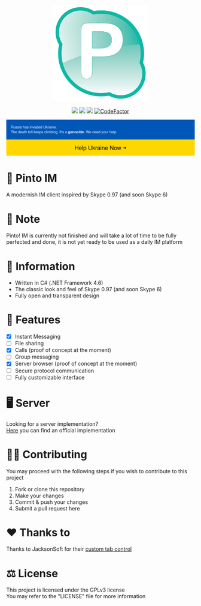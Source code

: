 <p align="center">
    <img src="Logo.png" width="256" height="256" />
</p>
<p align="center">
    <img src="https://img.shields.io/badge/.NET%20Framework-4.6-blue" />
    <img src="https://img.shields.io/badge/Instant-Messaging-brightgreen" />
    <img src="https://img.shields.io/badge/License-GPLv3-brightgreen" />
    <a href="https://www.codefactor.io/repository/github/pintoim/pinto/overview/main"><img src="https://www.codefactor.io/repository/github/pintoim/pinto/badge/main" alt="CodeFactor" /></a>
</p>

[![Stand With Ukraine](https://raw.githubusercontent.com/vshymanskyy/StandWithUkraine/main/banner2-direct.svg)](https://stand-with-ukraine.pp.ua)

# 💬 Pinto IM
A modernish IM client inspired by Skype 0.97 (and soon Skype 6)

# 📃 Note
Pinto! IM is currently not finished and will take a lot of time to be fully perfected and done, it is not yet ready to be used as a daily IM platform

# 📌 Information
- Written in C# (.NET Framework 4.6)
- The classic look and feel of Skype 0.97 (and soon Skype 6)
- Fully open and transparent design

# 📌 Features
- [x] Instant Messaging
- [ ] File sharing
- [x] Calls (proof of concept at the moment)
- [ ] Group messaging
- [x] Server browser (proof of concept at the moment)
- [ ] Secure protocol communication
- [ ] Fully customizable interface

# 🖥️ Server
Looking for a server implementation?<br>
[Here](https://github.com/vlOd2/PintoServer) you can find an official implementation

# 👨‍💻 Contributing
You may proceed with the following steps if you wish to contribute to this project

1. Fork or clone this repository
2. Make your changes
3. Commit & push your changes
4. Submit a pull request here

# ❤️ Thanks to
Thanks to JacksonSoft for their [custom tab control](https://www.codeproject.com/Articles/91387/Painting-Your-Own-Tabs-Second-Edition-2)

# ⚖ License
This project is licensed under the GPLv3 license
<br>
You may refer to the "LICENSE" file for more information
